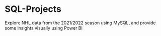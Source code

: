 # SQL-Projects

Explore NHL data from the 2021/2022 season using MySQL, and provide some insights visually using Power BI
